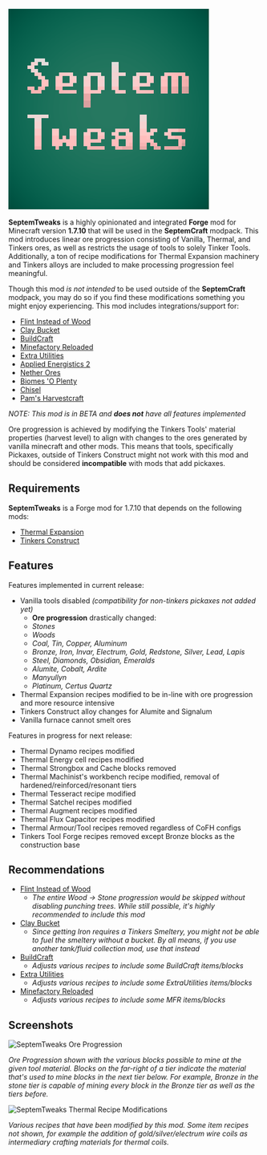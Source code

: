 ![SeptemTweaks Logo](https://raw.githubusercontent.com/Septem151/SeptemTweaks/master/src/main/resources/assets/septemtweaks/logo.png "SeptemTweaks Logo")

**SeptemTweaks** is a highly opinionated and integrated **Forge** mod for Minecraft version **1.7.10** that will be used in the **SeptemCraft** modpack. This mod introduces linear ore progression consisting of Vanilla, Thermal, and Tinkers ores, as well as restricts the usage of tools to solely Tinker Tools. Additionally, a ton of recipe modifications for Thermal Expansion machinery and Tinkers alloys are included to make processing progression feel meaningful.

Though this mod _is not intended_ to be used outside of the **SeptemCraft** modpack, you may do so if you find these modifications something you might enjoy experiencing. This mod includes integrations/support for:

- [Flint Instead of Wood][flinttools-curse]
- [Clay Bucket][claybucket-curse]
- [BuildCraft][buildcraft-curse]
- [Minefactory Reloaded][mfr-curse]
- [Extra Utilities][extrautils-curse]
- [Applied Energistics 2][ae2-curse]
- [Nether Ores][netherores-curse]
- [Biomes 'O Plenty][bop-curse]
- [Chisel][chisel-curse]
- [Pam's Harvestcraft][harvestcraft-curse]

_NOTE: This mod is in BETA and **does not** have all features implemented_

Ore progression is achieved by modifying the Tinkers Tools' material properties (harvest level) to align with changes to the ores generated by vanilla minecraft and other mods. This means that tools, specifically Pickaxes, outside of Tinkers Construct might not work with this mod and should be considered **incompatible** with mods that add pickaxes.

## Requirements

**SeptemTweaks** is a Forge mod for 1.7.10 that depends on the following mods:

- [Thermal Expansion][te-curse]
- [Tinkers Construct][tcon-curse]

## Features

Features implemented in current release:

- Vanilla tools disabled _(compatibility for non-tinkers pickaxes not added yet)_
  - **Ore progression** drastically changed:
  - _Stones_
  - _Woods_
  - _Coal, Tin, Copper, Aluminum_
  - _Bronze, Iron, Invar, Electrum, Gold, Redstone, Silver, Lead, Lapis_
  - _Steel, Diamonds, Obsidian, Emeralds_
  - _Alumite, Cobalt, Ardite_
  - _Manyullyn_
  - _Platinum, Certus Quartz_
- Thermal Expansion recipes modified to be in-line with ore progression and more resource intensive
- Tinkers Construct alloy changes for Alumite and Signalum
- Vanilla furnace cannot smelt ores

Features in progress for next release:

- Thermal Dynamo recipes modified
- Thermal Energy cell recipes modified
- Thermal Strongbox and Cache blocks removed
- Thermal Machinist's workbench recipe modified, removal of hardened/reinforced/resonant tiers
- Thermal Tesseract recipe modified
- Thermal Satchel recipes modified
- Thermal Augment recipes modified
- Thermal Flux Capacitor recipes modified
- Thermal Armour/Tool recipes removed regardless of CoFH configs
- Tinkers Tool Forge recipes removed except Bronze blocks as the construction base

## Recommendations

- [Flint Instead of Wood][flinttools-curse]
  - _The entire Wood -&gt; Stone progression would be skipped without disabling punching trees. While still possible, it's highly recommended to include this mod_
- [Clay Bucket][claybucket-curse]
  - _Since getting Iron requires a Tinkers Smeltery, you might not be able to fuel the smeltery without a bucket. By all means, if you use another tank/fluid collection mod, use that instead_
- [BuildCraft][buildcraft-curse]
  - _Adjusts various recipes to include some BuildCraft items/blocks_
- [Extra Utilities][extrautils-curse]
  - _Adjusts various recipes to include some ExtraUtilities items/blocks_
- [Minefactory Reloaded][mfr-curse]
  - _Adjusts various recipes to include some MFR items/blocks_

## Screenshots

![SeptemTweaks Ore Progression](https://media.forgecdn.net/attachments/699/622/ore_tiers.png "Ore Progression")

_Ore Progression shown with the various blocks possible to mine at the given tool material. Blocks on the far-right of a tier indicate the material that's used to mine blocks in the next tier below. For example, Bronze in the stone tier is capable of mining every block in the Bronze tier as well as the tiers before._

![SeptemTweaks Thermal Recipe Modifications](https://media.forgecdn.net/attachments/699/654/recipes.png "Thermal Recipe Modifications")

_Various recipes that have been modified by this mod. Some item recipes not shown, for example the addition of gold/silver/electrum wire coils as intermediary crafting materials for thermal coils._

[te-curse]: https://www.curseforge.com/minecraft/mc-mods/thermal-expansion
[tcon-curse]: https://www.curseforge.com/minecraft/mc-mods/tinkers-construct
[flinttools-curse]: https://www.curseforge.com/minecraft/mc-mods/flint-instead-of-wood
[claybucket-curse]: https://www.curseforge.com/minecraft/mc-mods/clay-bucket
[buildcraft-curse]: https://www.curseforge.com/minecraft/mc-mods/buildcraft
[mfr-curse]: https://www.curseforge.com/minecraft/mc-mods/minefactory-reloaded
[extrautils-curse]: https://www.curseforge.com/minecraft/mc-mods/extra-utilities
[ae2-curse]: https://www.curseforge.com/minecraft/mc-mods/applied-energistics-2
[netherores-curse]: https://www.curseforge.com/minecraft/mc-mods/netherores
[bop-curse]: https://www.curseforge.com/minecraft/mc-mods/biomes-o-plenty
[chisel-curse]: https://www.curseforge.com/minecraft/mc-mods/chisel
[harvestcraft-curse]: https://www.curseforge.com/minecraft/mc-mods/pams-harvestcraft
